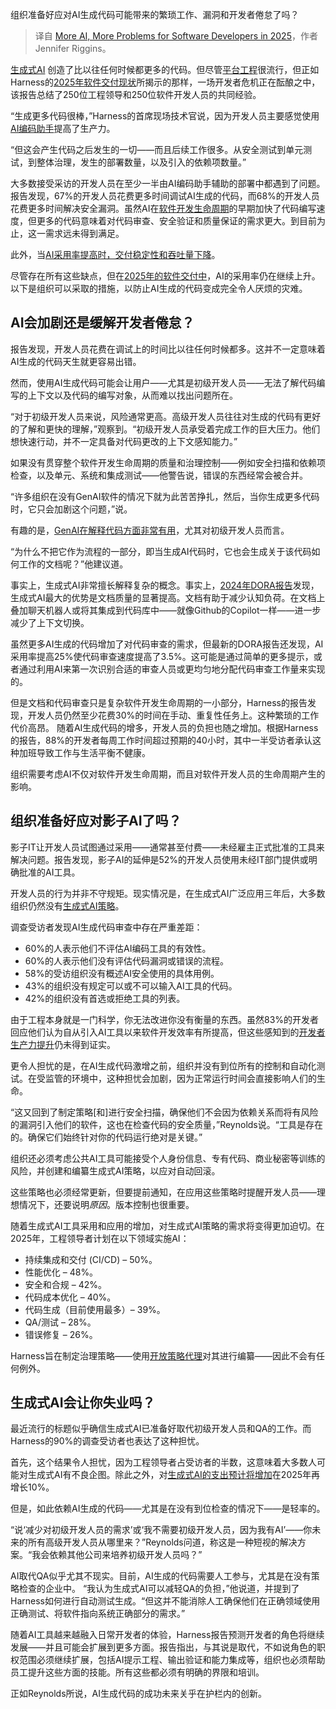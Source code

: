 
<!--
title: 2025年，更多AI，更多软件开发者面临的问题
cover: https://cdn.thenewstack.io/media/2025/01/444289ce-steve-johnson-bjwdjszsqz4-unsplashb.jpg
-->

组织准备好应对AI生成代码可能带来的繁琐工作、漏洞和开发者倦怠了吗？

> 译自 [More AI, More Problems for Software Developers in 2025](https://thenewstack.io/more-ai-more-problems-for-software-developers-in-2025/)，作者 Jennifer Riggins。

[生成式AI](https://thenewstack.io/ai/) 创造了比以往任何时候都更多的代码。但尽管[平台工程](https://thenewstack.io/platform-engineering/)很流行，但正如Harness的[2025年软件交付现状](https://www.harness.io/state-of-software-delivery)所揭示的那样，一场开发者危机正在酝酿之中，该报告总结了250位工程领导和250位软件开发人员的共同经验。

“生成更多代码很棒，”Harness的首席现场技术官说，因为开发人员主要感觉使用[AI编码助手](https://thenewstack.io/how-generative-ai-coding-assistants-increase-developer-velocity/)提高了生产力。

“但这会产生代码之后发生的一切——而且后续工作很多。从安全测试到单元测试，到整体治理，发生的部署数量，以及引入的依赖项数量。”

大多数接受采访的开发人员在至少一半由AI编码助手辅助的部署中都遇到了问题。报告发现，67%的开发人员花费更多时间调试AI生成的代码，而68%的开发人员花费更多时间解决安全漏洞。虽然AI在[软件开发生命周期](https://thenewstack.io/software-development/)的早期加快了代码编写速度，但更多的代码意味着对代码审查、安全验证和质量保证的需求更大。到目前为止，这一需求远未得到满足。

此外，当[AI采用率提高时，交付稳定性和吞吐量下降](https://thenewstack.io/dora-2024-ai-and-platform-engineering-fall-short/)。

尽管存在所有这些缺点，但在[2025年的软件交付中](https://thenewstack.io/developer-productivity-in-2025-more-ai-but-mixed-results/)，AI的采用率仍在继续上升。以下是组织可以采取的措施，以防止AI生成的代码变成完全令人厌烦的灾难。

## AI会加剧还是缓解开发者倦怠？

报告发现，开发人员花费在调试上的时间比以往任何时候都多。这并不一定意味着AI生成的代码天生就更容易出错。

然而，使用AI生成代码可能会让用户——尤其是初级开发人员——无法了解代码编写的上下文以及代码的编写对象，从而难以找出问题所在。

“对于初级开发人员来说，风险通常更高。高级开发人员往往对生成的代码有更好的了解和更快的理解，”观察到。“初级开发人员承受着完成工作的巨大压力。他们想快速行动，并不一定具备对代码更改的上下文感知能力。”

如果没有贯穿整个软件开发生命周期的质量和治理控制——例如安全扫描和依赖项检查，以及单元、系统和集成测试——他警告说，错误的东西经常会被合并。

“许多组织在没有GenAI软件的情况下就为此苦苦挣扎，然后，当你生成更多代码时，它只会加剧这个问题，”说。

有趣的是，[GenAI在解释代码方面非常有用](https://thenewstack.io/whats-wrong-with-generative-ai-driven-development-right-now/)，尤其对初级开发人员而言。

“为什么不把它作为流程的一部分，即当生成AI代码时，它也会生成关于该代码如何工作的文档呢？”他建议道。

事实上，生成式AI非常擅长解释复杂的概念。事实上，[2024年DORA报告](https://thenewstack.io/dora-2024-ai-and-platform-engineering-fall-short/)发现，生成式AI最大的优势是文档质量的显著提高。文档有助于减少认知负荷。在文档上叠加聊天机器人或将其集成到代码库中——就像Github的Copilot一样——进一步减少了上下文切换。

虽然更多AI生成的代码增加了对代码审查的需求，但最新的DORA报告还发现，AI采用率提高25%使代码审查速度提高了3.5%。这可能是通过简单的更多提示，或者通过利用AI来第一次识别合适的审查人员或更均匀地分配代码审查工作量来实现的。

但是文档和代码审查只是复杂软件开发生命周期的一小部分，Harness的报告发现，开发人员仍然至少花费30%的时间在手动、重复性任务上。这种繁琐的工作代价高昂。
随着AI生成代码的增多，开发人员的负担也随之增加。根据Harness的报告，88%的开发者每周工作时间超过预期的40小时，其中一半受访者承认这种加班导致工作与生活平衡不健康。

组织需要考虑AI不仅对软件开发生命周期，而且对软件开发人员的生命周期产生的影响。

## 组织准备好应对影子AI了吗？

影子IT让开发人员试图通过采用——通常甚至付费——未经雇主正式批准的工具来解决问题。报告发现，影子AI的延伸是52%的开发人员使用未经IT部门提供或明确批准的AI工具。

开发人员的行为并非不守规矩。现实情况是，在生成式AI广泛应用三年后，大多数组织仍然没有[生成式AI策略](https://leaddev.com/software-quality/ai-governance-policy-engineering-managers-needed-yesterday)。

调查受访者发现AI生成代码审查中存在严重差距：

- 60%的人表示他们不评估AI编码工具的有效性。
- 60%的人表示他们没有评估代码漏洞或错误的流程。
- 58%的受访组织没有概述AI安全使用的具体用例。
- 43%的组织没有规定可以或不可以输入AI工具的代码。
- 42%的组织没有首选或拒绝工具的列表。

由于工程本身就是一门科学，你无法改进你没有衡量的东西。虽然83%的开发者回应他们认为自从引入AI工具以来软件开发效率有所提高，但这些感知到的[开发者生产力提升](https://thenewstack.io/how-to-boost-developer-productivity-with-generative-ai/)仍未得到证实。

更令人担忧的是，在AI生成代码激增之前，组织并没有到位所有的控制和自动化测试。在受监管的环境中，这种担忧会加剧，因为正常运行时间会直接影响人们的生命。

“这又回到了制定策略[和]进行安全扫描，确保他们不会因为依赖关系而将有风险的漏洞引入他们的软件，这也在检查代码的安全质量，”Reynolds说。“工具是存在的。确保它们始终针对你的代码运行绝对是关键。”

组织还必须考虑公共AI工具可能接受个人身份信息、专有代码、商业秘密等训练的风险，并创建和编纂生成式AI策略，以应对自动回滚。

这些策略也必须经常更新，但要提前通知，在应用这些策略时提醒开发人员——理想情况下，还要说明*原因*。版本控制也很重要。

随着生成式AI工具采用和应用的增加，对生成式AI策略的需求将变得更加迫切。在2025年，工程领导者计划在以下领域实施AI：

- 持续集成和交付 (CI/CD) – 50%。
- 性能优化 – 48%。
- 安全和合规 – 42%。
- 代码成本优化 – 40%。
- 代码生成（目前使用最多）– 39%。
- QA/测试 – 28%。
- 错误修复 – 26%。

Harness旨在制定治理策略——使用[开放策略代理](https://www.harness.io/blog/harness-policy-as-code)对其进行编纂——因此不会有任何例外。

## 生成式AI会让你失业吗？

最近流行的标题似乎确信生成式AI已准备好取代初级开发人员和QA的工作。而Harness的90%的调查受访者也表达了这种担忧。

首先，这个结果令人担忧，因为工程领导者占受访者的半数，这意味着大多数人可能对生成式AI有不良企图。除此之外，对[生成式AI的支出预计将增加](https://www.gartner.com/en/newsroom/press-releases/2024-10-23-gartner-forecasts-worldwide-it-spending-to-grow-nine-point-three-percent-in-2025)在2025年再增长10%。

但是，如此依赖AI生成的代码——尤其是在没有到位检查的情况下——是轻率的。

“说‘减少对初级开发人员的需求’或‘我不需要初级开发人员，因为我有AI’——你未来的所有高级开发人员从哪里来？”Reynolds问道，称这是一种短视的解决方案。“我会依赖其他公司来培养初级开发人员吗？”

AI取代QA似乎尤其不现实。目前，AI生成的代码需要人工参与，尤其是在没有策略检查的企业中。
“我认为生成式AI可以减轻QA的负担，”他说道，并提到了Harness如何进行自动测试生成。“但这并不能消除人工确保他们在正确领域使用正确测试、将软件指向系统正确部分的需求。”

随着AI工具越来越融入日常开发者的体验，Harness报告预测开发者的角色将继续发展——并且可能会扩展到更多方面。报告指出，与其说是取代，不如说角色的职权范围必须继续扩展，包括AI提示工程、输出验证和能力集成等，组织也必须帮助员工提升这些方面的技能。所有这些都必须有明确的界限和培训。

正如Reynolds所说，AI生成代码的成功未来关乎在护栏内的创新。
